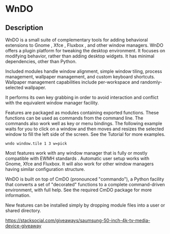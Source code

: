 # WnDO

## Description

WnDO is a small suite of complementary tools for adding behavioral extensions to Gnome , Xfce , Fluxbox , and other window managers. WnDO offers a plugin platform for tweaking the desktop environment. It focuses on modifying behavior, rather than adding desktop widgets. It has minimal dependencies, other than Python.

Included modules handle window alignment, simple window tiling, process management, wallpaper management, and custom keyboard shortcuts. Wallpaper management capabilities include per-workspace and randomly-selected wallpaper. 

It performs its own key grabbing in order to avoid interaction and conflict with the equivalent window manager facility.

Features are packaged as modules containing exported functions. These functions can be used as commands from the command line. The commands also work well as key or menu bindings. The following example waits for you to click on a window and then moves and resizes the selected window to fill the left side of the screen. See the Tutorial for more examples.

    wndo window.tile 1 3 w=pick

Most features work with any window manager that is fully or mostly compatible with EWMH standards . Automatic user setup works with Gnome, Xfce and Fluxbox. It will also work for other window managers having similar configuration structure.

WnDO is built on top of CmDO (pronounced "commando"), a Python facility that converts a set of "decorated" functions to a complete command-driven environment, with full help. See the required CmDO package for more information.

New features can be installed simply by dropping module files into a user or shared directory.

https://stacksocial.com/giveaways/saumsung-50-inch-4k-tv-media-device-giveaway
